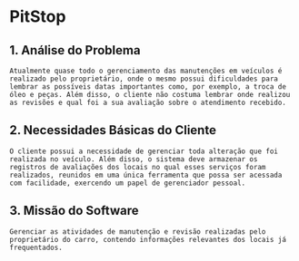 # PitStop

## 1. Análise do Problema
	Atualmente quase todo o gerenciamento das manutenções em veículos é realizado pelo proprietário, onde o mesmo possui dificuldades para lembrar as possíveis datas importantes como, por exemplo, a troca de óleo e peças. Além disso, o cliente não costuma lembrar onde realizou as revisões e qual foi a sua avaliação sobre o atendimento recebido.

## 2. Necessidades Básicas do Cliente
	O cliente possui a necessidade de gerenciar toda alteração que foi realizada no veículo. Além disso, o sistema deve armazenar os registros de avaliações dos locais no qual esses serviços foram realizados, reunidos em uma única ferramenta que possa ser acessada com facilidade, exercendo um papel de gerenciador pessoal.

## 3. Missão do Software
	Gerenciar as atividades de manutenção e revisão realizadas pelo proprietário do carro, contendo informações relevantes dos locais já frequentados.
